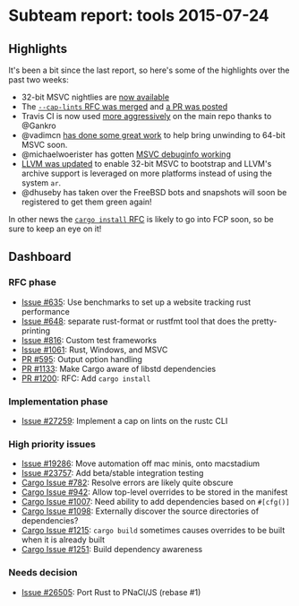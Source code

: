 # Subteam report: tools 2015-07-24

## Highlights

It's been a bit since the last report, so here's some of the highlights over the
past two weeks:

* 32-bit MSVC nightlies are [now available][32-msvc]
* The [`--cap-lints` RFC was merged][cap-lints-merge] and [a PR was
  posted][cap-lints-pr]
* Travis CI is now used [more aggressively][travis] on the main repo thanks to
  @Gankro
* @vadimcn [has done some great work][unwind-seh] to help bring unwinding to
  64-bit MSVC soon.
* @michaelwoerister has gotten [MSVC debuginfo working][windows-debug]
* [LLVM was updated][llvm-update] to enable 32-bit MSVC to bootstrap and LLVM's
  archive support is leveraged on more platforms instead of using the system
  `ar`.
* @dhuseby has taken over the FreeBSD bots and snapshots will soon be registered
  to get them green again!

In other news the [`cargo install` RFC][cargo-install] is likely to go into FCP
soon, so be sure to keep an eye on it!

[32-msvc]: https://static.rust-lang.org/dist/rust-nightly-i686-pc-windows-msvc.msi
[cap-lints-merge]: https://github.com/rust-lang/rfcs/pull/1193#issuecomment-124568232
[cap-lints-pr]: https://github.com/rust-lang/rust/pull/27260
[travis]: https://github.com/rust-lang/rust/pull/27028
[unwind-seh]: https://github.com/rust-lang/rust/pull/27210
[windows-debug]: https://github.com/rust-lang/rust/pull/26993
[llvm-update]: https://github.com/rust-lang/rust/pull/27076
[cargo-install]: https://github.com/rust-lang/rfcs/pull/1200

## Dashboard

### RFC phase

- [Issue #635](https://github.com/rust-lang/rfcs/issues/635):
  Use benchmarks to set up a website tracking rust performance
- [Issue #648](https://github.com/rust-lang/rfcs/issues/648):
  separate rust-format or rustfmt tool that does the pretty-printing
- [Issue #816](https://github.com/rust-lang/rfcs/issues/816):
  Custom test frameworks
- [Issue #1061](https://github.com/rust-lang/rfcs/issues/1061):
  Rust, Windows, and MSVC
- [PR #595](https://github.com/rust-lang/rfcs/pull/595):
  Output option handling
- [PR #1133](https://github.com/rust-lang/rfcs/pull/1133):
  Make Cargo aware of libstd dependencies
- [PR #1200](https://github.com/rust-lang/rfcs/pull/1200):
  RFC: Add `cargo install`

### Implementation phase

- [Issue #27259](https://github.com/rust-lang/rust/issues/27259):
  Implement a cap on lints on the rustc CLI

### High priority issues

- [Issue #19286](https://github.com/rust-lang/rust/issues/19286):
  Move automation off mac minis, onto macstadium
- [Issue #23757](https://github.com/rust-lang/rust/issues/23757):
  Add beta/stable integration testing
- [Cargo Issue #782](https://github.com/rust-lang/cargo/issues/782):
  Resolve errors are likely quite obscure
- [Cargo Issue #942](https://github.com/rust-lang/cargo/issues/942):
  Allow top-level overrides to be stored in the manifest
- [Cargo Issue #1007](https://github.com/rust-lang/cargo/issues/1007):
  Need ability to add dependencies based on `#[cfg()]`
- [Cargo Issue #1098](https://github.com/rust-lang/cargo/issues/1098):
  Externally discover the source directories of dependencies?
- [Cargo Issue #1215](https://github.com/rust-lang/cargo/issues/1215):
  `cargo build` sometimes causes overrides to be built when it is already built
- [Cargo Issue #1251](https://github.com/rust-lang/cargo/issues/1251):
  Build dependency awareness

### Needs decision

- [Issue #26505](https://github.com/rust-lang/rust/pull/26505):
  Port Rust to PNaCl/JS (rebase #1)
